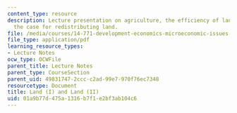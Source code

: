 ```yaml
---
content_type: resource
description: Lecture presentation on agriculture, the efficiency of land use, and
  the case for redistributing land.
file: /media/courses/14-771-development-economics-microeconomic-issues-and-policy-models-fall-2008/01a9b77d475a1316b7f1e2bf3ab104c6_lec1920.pdf
file_type: application/pdf
learning_resource_types:
- Lecture Notes
ocw_type: OCWFile
parent_title: Lecture Notes
parent_type: CourseSection
parent_uid: 49831747-2ccc-c2ad-99e7-970f76ec7348
resourcetype: Document
title: Land (I) and Land (II)
uid: 01a9b77d-475a-1316-b7f1-e2bf3ab104c6
---
```

